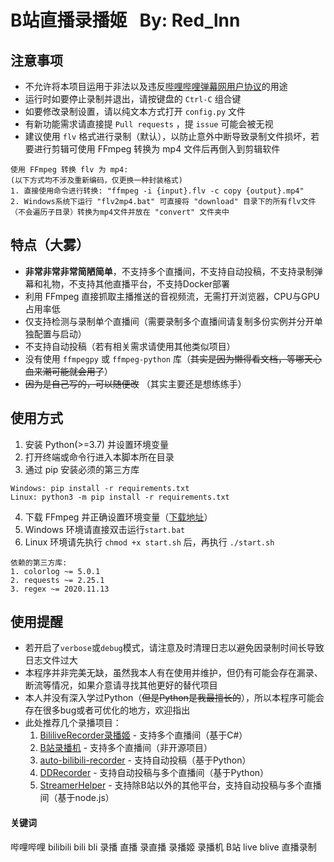 # B站直播录播姬 &nbsp; By: Red_lnn

## 注意事项
- 不允许将本项目运用于非法以及违反[哔哩哔哩弹幕网用户协议](https://www.bilibili.com/blackboard/topic/activity-cn8bxPLzz.html)的用途
- 运行时如要停止录制并退出，请按键盘的 `Ctrl-C` 组合键
- 如要修改录制设置，请以纯文本方式打开 `config.py` 文件
- 有新功能需求请直接提 `Pull requests` ，提 `issue` 可能会被无视
- 建议使用 `flv` 格式进行录制（默认），以防止意外中断导致录制文件损坏，若要进行剪辑可使用 FFmpeg 转换为 mp4 文件后再倒入到剪辑软件  
```
使用 FFmpeg 转换 flv 为 mp4:
(以下方式均不涉及重新编码，仅更换一种封装格式)
1. 直接使用命令进行转换: "ffmpeg -i {input}.flv -c copy {output}.mp4"
2. Windows系统下运行 "flv2mp4.bat" 可直接将 "download" 目录下的所有flv文件（不会遍历子目录）转换为mp4文件并放在 "convert" 文件夹中
```

## 特点（大雾）
- __非常非常非常简陋简单__，不支持多个直播间，不支持自动投稿，不支持录制弹幕和礼物，不支持其他直播平台，不支持Docker部署
- 利用 FFmpeg 直接抓取主播推送的音视频流，无需打开浏览器，CPU与GPU占用率低
- 仅支持检测与录制单个直播间（需要录制多个直播间请复制多份实例并分开单独配置与启动）
- 不支持自动投稿（若有相关需求请使用其他类似项目）
- 没有使用 `ffmpegpy` 或 `ffmpeg-python` 库（~~其实是因为懒得看文档，等哪天心血来潮可能就会用了~~）
- ~~因为是自己写的，可以随便改~~ （其实主要还是想练练手）

## 使用方式
1. 安装 Python(>=3.7) 并设置环境变量
2. 打开终端或命令行进入本脚本所在目录
3. 通过 pip 安装必须的第三方库
```
Windows: pip install -r requirements.txt
Linux: python3 -m pip install -r requirements.txt
```
4. 下载 FFmpeg 并正确设置环境变量（[下载地址](http://www.ffmpeg.org/download.html)）
6. Windows 环境请直接双击运行`start.bat`
7. Linux 环境请先执行 `chmod +x start.sh` 后，再执行 `./start.sh`
```
依赖的第三方库:
1. colorlog ~= 5.0.1
2. requests ~= 2.25.1
3. regex ~= 2020.11.13
```

## 使用提醒
- 若开启了`verbose`或`debug`模式，请注意及时清理日志以避免因录制时间长导致日志文件过大
- 本程序并非完美无缺，虽然我本人有在使用并维护，但仍有可能会存在漏录、断流等情况，如果介意请寻找其他更好的替代项目
- 本人并没有深入学过Python（~~但是Python是我最擅长的~~），所以本程序可能会存在很多bug或者可优化的地方，欢迎指出
- 此处推荐几个录播项目：
  1. [BililiveRecorder录播姬](https://github.com/Bililive/BililiveRecorder) - 支持多个直播间（基于C#）
  2. [B站录播机](http://live.weibo333.com) - 支持多个直播间（非开源项目）
  3. [auto-bilibili-recorder](https://github.com/valkjsaaa/auto-bilibili-recorder) - 支持自动投稿（基于Python）
  4. [DDRecorder](https://github.com/AsaChiri/DDRecorder) - 支持自动投稿与多个直播间（基于Python）
  4. [StreamerHelper](https://github.com/ZhangMingZhao1/StreamerHelper) - 支持除B站以外的其他平台，支持自动投稿与多个直播间（基于node.js）

#### 关键词
哔哩哔哩 bilibili bili bli 录播 直播 录直播 录播姬 录播机 B站 live blive 直播录制
